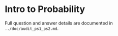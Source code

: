 # Intro to Probability

Full question and answer details are documented in `../doc/audit_ps1_ps2.md`.
